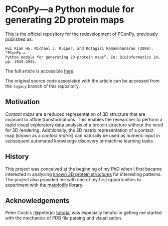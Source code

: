 PConPy—a Python module for generating 2D protein maps
=====================================================

This is the official repository for the redevelopment of PConPy, previously
published as:

    Hui Kian Ho, Michael J. Kuiper, and Kotagiri Ramamohanarao (2008). “PConPy–a
    Python module for generating 2D protein maps”. In: Bioinformatics 24,
    pp. 2934-2935.

The full article is accessible
[here](http://bioinformatics.oxfordjournals.org/content/24/24/2934.full).

The original source code associated with the article can be accessed from the
`legacy` branch of this repository.


## Motivation

_Contact maps_ are a reduced representation of 3D structure that are invariant
to affine transformations. This enables the researcher to perform a rapid
visual exploratory data analysis of a protein structure without the need for 3D
rendering. Additionally, the 2D matrix representation of a contact map (known
as a _contact matrix_) can naturally be used as numeric input in subsequent
automated knowledge discovery or machine learning tasks.

## History

This project was conceived at the beginning of my PhD when I first became
interested in analysing [known 3D protein structures](http://www.pdb.org) for
interesting patterns. The project also provided me with one of my first
opportunities to experiment with the [matplotlib](http://matplotlib.org/) library.


## Acknowledgements

Peter Cock's (@peterjc) [tutorial](http://goo.gl/q7DNt7) was especially helpful
in getting me started with the mechanics of PDB file parsing and visualisation.
